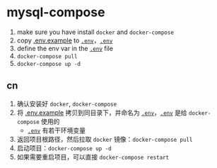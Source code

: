 # mysql-compose

1. make sure you have install `docker` and `docker-compose`
2. copy [.env.example](./.env.example) to [`.env`](./.env)，[`.env`](./.env)
3. define the env var in the [`.env`](./.env) file
4. `docker-compose pull`
5. `docker-compose up -d`

## cn

1. 确认安装好 `docker`, `docker-compose`
2. 将 [.env.example](./.env.example) 拷贝到同目录下，并命名为 [`.env`](./.env)，[`.env`](./.env) 是给 `docker-compose` 使用的
    - [`.env`](./.env) 有若干环境变量
3. 返回项目根路径，然后拉取 `docker` 镜像：`docker-compose pull`
4. 启动项目：`docker-compose up -d`
5. 如果需要重启项目，可以直接 `docker-compose restart`

